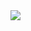 <img src="https://capsule-render.vercel.app/api?type=waving&color=auto&height=200&section=header&text=Borim Github^^&fontSize=90" />
